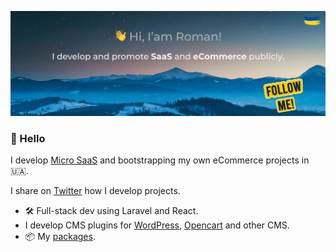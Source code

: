 ![Screenshot](cover.jpg)

### 👋 Hello

I develop [Micro SaaS](https://flamix.solutions/) and bootstrapping my own eCommerce projects in 🇺🇦.

I share on [Twitter](https://twitter.com/stringerua) how I develop projects.

- 🛠️ Full-stack dev using Laravel and React.
- I develop CMS plugins for [WordPress](https://profiles.wordpress.org/flamix/#content-plugins), [Opencart](https://www.opencart.com/index.php?route=marketplace/extension&filter_search=flamix) and other CMS.
- 📦 My [packages](https://packagist.org/packages/flamix/).



<!--
**rshkabko/rshkabko** is a ✨ _special_ ✨ repository because its `README.md` (this file) appears on your GitHub profile.

Here are some ideas to get you started:

- 🔭 I’m currently working on ...
- 🌱 I’m currently learning ...
- 👯 I’m looking to collaborate on ...
- 🤔 I’m looking for help with ...
- 💬 Ask me about ...
- 📫 How to reach me: ...
- 😄 Pronouns: ...
- ⚡ Fun fact: ...
-->
